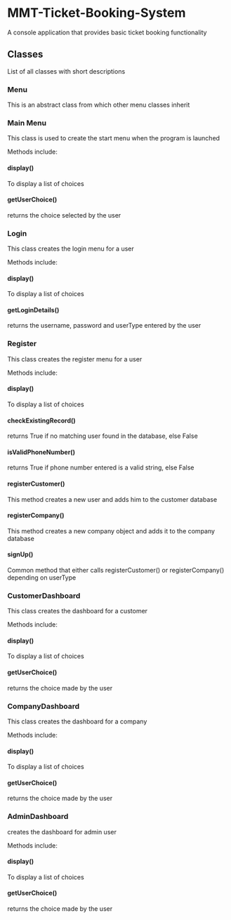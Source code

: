 # MMT-Ticket-Booking-System
A console application that provides basic ticket booking functionality


## Classes
List of all classes with short descriptions

### Menu
This is an abstract class from which other menu classes inherit

### Main Menu
This class is used to create the start menu when the program is launched

Methods include:
#### display()
To display a list of choices

#### getUserChoice()
returns the choice selected by the user

### Login
This class creates the login menu for a user

Methods include:
#### display()
To display a list of choices

#### getLoginDetails()
returns the username, password and userType entered by the user

### Register
This class creates the register menu for a user

Methods include:
#### display()
To display a list of choices

#### checkExistingRecord()
returns True if no matching user found in the database, else False

#### isValidPhoneNumber()
returns True if phone number entered is a valid string, else False

#### registerCustomer()
This method creates a new user and adds him to the customer database

#### registerCompany()
This method creates a new company object and adds it to the company database

#### signUp()
Common method that either calls registerCustomer() or registerCompany() depending on userType

### CustomerDashboard
This class creates the dashboard for a customer

Methods include:
#### display()
To display a list of choices

#### getUserChoice()
returns the choice made by the user

### CompanyDashboard
This class creates the dashboard for a company

Methods include:
#### display()
To display a list of choices

#### getUserChoice()
returns the choice made by the user

### AdminDashboard
creates the dashboard for admin user

Methods include:
#### display()
To display a list of choices

#### getUserChoice()
returns the choice made by the user
